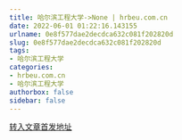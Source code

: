 ```yaml
---
title: 哈尔滨工程大学->None | hrbeu.com.cn
date: 2022-06-01 01:22:16.143155
urlname: 0e8f577dae2decdca632c081f202820d
slug: 0e8f577dae2decdca632c081f202820d
tags: 
- 哈尔滨工程大学
categories:
- hrbeu.com.cn
- 哈尔滨工程大学
authorbox: false
sidebar: false
---
```





[转入文章首发地址](https://wap.peopleapp.com/article/6719102/6591363)